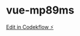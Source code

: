 # vue-mp89ms

[Edit in Codekflow ⚡️](https://local.stackblitz.com:3000/~/github.com/AleksandrSl/vue-mp89ms)